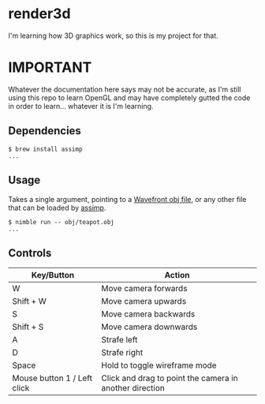 # render3d

I'm learning how 3D graphics work, so this is my project for that.

# IMPORTANT

Whatever the documentation here says may not be accurate, as I'm still using this repo to learn OpenGL and may have completely gutted the code in order to learn... whatever it is I'm learning.

## Dependencies

```plaintext
$ brew install assimp
...
```

## Usage

Takes a single argument, pointing to a [Wavefront obj file](https://en.wikipedia.org/wiki/Wavefront_.obj_file), or any other file that can be loaded by [assimp](https://github.com/assimp/assimp).

```plaintext
$ nimble run -- obj/teapot.obj
...
```

## Controls

| Key/Button | Action |
| ---------- | ------ |
| W | Move camera forwards |
| Shift + W | Move camera upwards |
| S | Move camera backwards |
| Shift + S | Move camera downwards |
| A | Strafe left |
| D | Strafe right |
| Space | Hold to toggle wireframe mode |
| Mouse button 1 / Left click | Click and drag to point the camera in another direction |